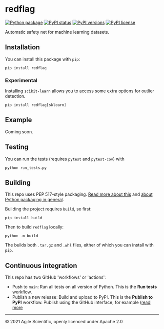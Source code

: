 # redflag

[![Python package](https://github.com/agile-geoscience/redflag/actions/workflows/build-test.yml/badge.svg)](https://github.com/agile-geoscience/redflag/actions/workflows/build-test.yml)
[![PyPI status](https://img.shields.io/pypi/status/redflag.svg)](https://pypi.org/project/redflag//)
[![PyPI versions](https://img.shields.io/pypi/pyversions/redflag.svg)](https://pypi.org/project/redflag//)
[![PyPI license](https://img.shields.io/pypi/l/redflag.svg)](https://pypi.org/project/redflag/)

Automatic safety net for machine learning datasets.

## Installation

You can install this package with `pip`:

    pip install redflag

### Experimental

Installing `scikit-learn` allows you to access some extra options for outlier detection.

    pip install redflag[sklearn]


## Example

Coming soon.


## Testing

You can run the tests (requires `pytest` and `pytest-cov`) with

    python run_tests.py


## Building

This repo uses PEP 517-style packaging. [Read more about this](https://setuptools.pypa.io/en/latest/build_meta.html) and [about Python packaging in general](https://packaging.python.org/en/latest/tutorials/packaging-projects/).

Building the project requires `build`, so first:

    pip install build

Then to build `redflag` locally:

    python -m build

The builds both `.tar.gz` and `.whl` files, either of which you can install with `pip`.


## Continuous integration

This repo has two GitHub 'workflows' or 'actions':

- Push to `main`: Run all tests on all version of Python. This is the **Run tests** workflow.
- Publish a new release: Build and upload to PyPI. This is the **Publish to PyPI** workflow. Publish using the GitHub interface, for example ([read more](https://docs.github.com/en/repositories/releasing-projects-on-github/managing-releases-in-a-repository)

---

&copy; 2021 Agile Scientific, openly licenced under Apache 2.0
